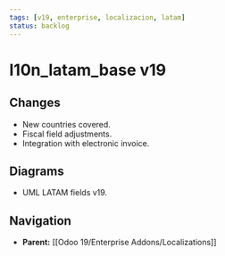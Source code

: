 ```yaml
---
tags: [v19, enterprise, localizacion, latam]
status: backlog
---
```

# l10n_latam_base v19

## Changes
- New countries covered.
- Fiscal field adjustments.
- Integration with electronic invoice.

## Diagrams
- UML LATAM fields v19.






## Navigation
- **Parent:** [[Odoo 19/Enterprise Addons/Localizations]]

